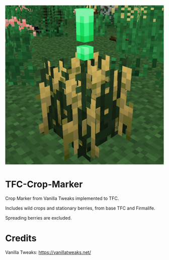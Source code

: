 ![Logo](https://raw.githubusercontent.com/HermitOwO/TFC-Crop-Marker/master/base/pack.png)
==============

# TFC-Crop-Marker
 Crop Marker from Vanilla Tweaks implemented to TFC.
 
 Includes wild crops and stationary berries, from base TFC and Firmalife.
 
 Spreading berries are excluded.

# Credits
 Vanilla Tweaks: https://vanillatweaks.net/
